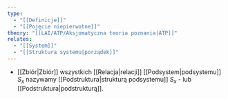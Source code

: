```yaml
---
type:
  - "[[Definicje]]"
  - "[[Pojęcie niepierwotne]]"
theory: "[[LAI/ATP/Aksjomatyczna teoria poznania|ATP]]"
relates:
  - "[[System]]"
  - "[[Struktura systemu|porządek]]"
---
```

- [[Zbiór|Zbiór]] wszystkich [[Relacja|relacji]] [[Podsystem|podsystemu]] $S_{x}$ nazywamy [[Podstruktura|strukturą podsystemu]] $S_{x}$ - lub [[Podstruktura|podstrukturą]].